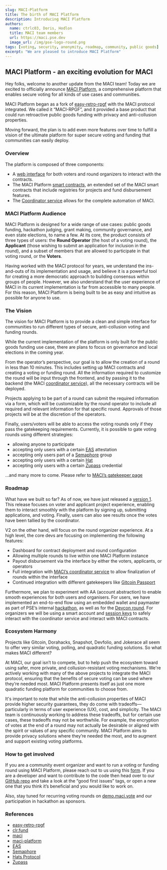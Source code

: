 ```yaml
---
slug: MACI-Platform
title: The birth of MACI Platform
description: Introducing MACI Platform
authors:
  name: ctrlc03, Doris, Hodlon
  title: MACI team members
  url: https://maci.pse.dev
  image_url: /img/pse-logo-round.png
tags: [voting, security, anonymity, roadmap, community, public goods]
excerpt: "We are pleased to introduce MACI Platform"
---
```


## MACI Platform - an exciting evolution for MACI

Hey folks, welcome to another update from the MACI team! Today we are excited to officially announce [MACI Platform](https://pse.dev/en/projects/maci-platform), a comprehensive platform that enables secure voting for all kinds of use cases and communities.

MACI Platform began as a fork of [easy-retro-rpgf](https://github.com/gitcoinco/easy-retro-pgf) with the MACI protocol integrated. We called it “MACI-RPGF”, and it provided a base product that could run retroactive public goods funding with privacy and anti-collusion properties.

Moving forward, the plan is to add even more features over time to fulfill a vision of the ultimate platform for super secure voting and funding that communities can easily deploy.

### Overview

The platform is composed of three components:

- A [web interface](https://github.com/privacy-scaling-explorations/maci-platform/tree/main/packages/interface) for both voters and round organizers to interact with the contracts.
- The MACI Platform [smart contracts](https://github.com/privacy-scaling-explorations/maci-platform/tree/main/packages/contracts), an extended set of the MACI smart contracts that include registries for projects and fund disbursement features.
- The [Coordinator service](https://github.com/privacy-scaling-explorations/maci-platform/issues/278) allows for the complete automation of MACI.

### MACI Platform Audience

MACI Platform is designed for a wide range of use cases: public goods funding, hackathon judging, grant making, community governance, and even state elections, to name a few. At its core, the product consists of three types of users: the **Round Operator** (the host of a voting round), the **Applicant** (those wishing to submit an application for inclusion in the round), and a subset of members that are allowed to participate in that voting round, or the **Voters**.

Having worked with the MACI protocol for years, we understand the ins-and-outs of its implementation and usage, and believe it is a powerful tool for creating a more democratic approach to building consensus within groups of people. However, we also understand that the user experience of MACI in its current implementation is far from accessible to many people. For this reason, MACI Platform is being built to be as easy and intuitive as possible for anyone to use.

### The Vision

The vision for MACI Platform is to provide a clean and simple interface for communities to run different types of secure, anti-collusion voting and funding rounds.

While the current implementation of the platform is only built for the public goods funding use case, there are plans to focus on governance and local elections in the coming year.

From the operator’s perspective, our goal is to allow the creation of a round in less than 10 minutes. This includes setting up MACI contracts and creating a voting or funding round. All the information required to customize the round will be input through the frontend, and by passing it to the backend (the MACI [coordinator service](https://github.com/privacy-scaling-explorations/maci-platform/issues/278)), all the necessary contracts will be deployed.

Projects applying to be part of a round can submit the required information via a form, which will be customizable by the round operator to include all required and relevant information for that specific round. Approvals of those projects will be at the discretion of the operators.

Finally, users/voters will be able to access the voting rounds only if they pass the gatekeeping requirements. Currently, it is possible to gate voting rounds using different strategies:

- allowing anyone to participate
- accepting only users with a certain [EAS](https://docs.attest.org/docs) attestation
- accepting only users part of a [Semaphore](https://semaphore.pse.dev/) group
- accepting only users with a certain [Hat](https://docs.hatsprotocol.xyz/)
- accepting only users with a certain [Zupass](https://github.com/proofcarryingdata/zupass) credential

...and many more to come. Please refer to [MACI’s gatekeeper page](https://maci.pse.dev/docs/technical-references/smart-contracts/Gatekeepers)

### Roadmap

What have we built so far? As of now, we have just released a [version 1](https://github.com/privacy-scaling-explorations/maci-platform/releases/tag/v1). This release focuses on voter and applicant project experience, enabling them to interact smoothly with the platform by signing up, submitting applications, and voting. Finally, users can also see results once the votes have been tallied by the coordinator.

V2 on the other hand, will focus on the round organizer experience. At a high level, the core devs are focusing on implementing the following features:

- Dashboard for contract deployment and round configuration
- Allowing multiple rounds to live within one MACI Platform instance
- Payout disbursement via the interface by either the voters, applicants, or operators
- Full integration with [MACI’s coordinator service](https://github.com/privacy-scaling-explorations/maci-platform/issues/278) to allow finalization of rounds within the interface
- Continued integration with different gatekeepers like [Gitcoin Passport](https://docs.passport.xyz/)

Furthermore, we plan to experiment with AA (account abstraction) to enable smooth experiences for both users and organisers. For users, we have implemented an end-to-end flow using an embedded wallet and paymaster as part of PSE’s internal [hackathon](https://github.com/privacy-scaling-explorations/hacking-pse/tree/main/packages/interface), as well as for the [Devcon round](https://vote.devcon.org/). For organizers we will be using a smart account and [session keys](https://docs.zerodev.app/sdk/advanced/session-keys) to safely interact with the coordinator service and interact with MACI contracts.

### Ecosystem Harmony

Projects like Gitcoin, Dorahacks, Snapshot, Devfolio, and Jokerace all seem to offer very similar voting, polling, and quadratic funding solutions. So what makes MACI different?

At MACI, our goal isn’t to compete, but to help push the ecosystem toward using safer, more private, and collusion-resistant voting mechanisms. We're actively working with many of the above projects to integrate the MACI protocol, ensuring that the benefits of secure voting can be used where they’re needed most. MACI Platform presents itself as just one more quadratic funding platform for communities to choose from.

It's important to note that while the anti-collusion properties of MACI provide higher security guarantees, they do come with tradeoffs— particularly in terms of user experience (UX), cost, and simplicity. The MACI team is continuously working to address these tradeoffs, but for certain use cases, these tradeoffs may not be worthwhile. For example, the encryption of votes at the end of a round may not actually be desirable or aligned with the spirit or values of any specific community. MACI Platform aims to provide privacy solutions where they’re needed the most, and to augment and support existing voting platforms.

### How to get involved

If you are a community event organizer and want to run a voting or funding round using MACI Platform, please reach out to us using this [form](https://esp.ethereum.foundation/pse-sponsorships/apply). If you are a developer and want to contribute to the code then head over to our [GitHub repo](https://github.com/privacy-scaling-explorations/maci-platform/issues) and take a look at the “good first issues” tags, or open a new one that you think it’s beneficial and you would like to work on.

Also, stay tuned for recurring voting rounds on [demo.maci.vote](https://demo.maci.vote) and our participation in hackathon as sponsors.

### References

- [easy-retro-rpgf](https://github.com/gitcoinco/easy-retro-pgf)
- [clr.fund](https://clr.fund)
- [maci](https://maci.pse.dev)
- [maci-platform](https://github.com/privacy-scaling-explorations/maci-platform)
- [EAS](https://docs.attest.sh/docs/)
- [Semaphore](https://semaphore.pse.dev/)
- [Hats Protocol](https://docs.hatsprotocol.xyz/)
- [Zupass](https://github.com/proofcarryingdata/zupass)
